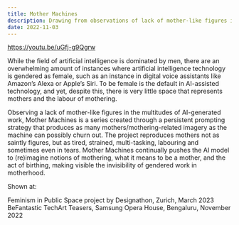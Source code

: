 ```yaml
---
title: Mother Machines
description: Drawing from observations of lack of mother-like figures in the multitudes of AI generated work, the series is a persistent prompting strategy to generate as many mothers as the machine can churn out. Reproducing mothers not as saintly, but tired, strained, multi-tasking and sometimes in tears! Mother Machines continually pushes the AI model to imagine mother-ing, mother-ness and birthing.
date: 2022-11-03
---
```


https://youtu.be/uGfj-g9Qgrw

While the field of artificial intelligence is dominated by men, there are an overwhelming amount of instances where artificial intelligence technology is gendered as female, such as an instance in digital voice assistants like Amazon’s Alexa or Apple’s Siri. To be female is the default in AI-assisted technology, and yet, despite this, there is very little space that represents mothers and the labour of mothering. 

Observing a lack of mother-like figures in the multitudes of AI-generated work, Mother Machines is a series created through a persistent prompting strategy that produces as many mothers/mothering-related imagery as the machine can possibly churn out. The project reproduces mothers not as saintly figures, but as tired, strained, multi-tasking, labouring and sometimes even in tears. Mother Machines continually pushes the AI model to (re)imagine notions of mothering, what it means to be a mother, and the act of birthing, making visible the invisibility of gendered work in motherhood.

Shown at:

Feminism in Public Space project by Designathon, Zurich, March 2023
BeFantastic TechArt Teasers, Samsung Opera House, Bengaluru, November 2022 

